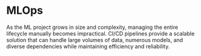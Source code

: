 # MLOps
As the ML project grows in size and complexity, managing the entire lifecycle manually becomes impractical. CI/CD pipelines provide a scalable solution that can handle large volumes of data, numerous models, and diverse dependencies while maintaining efficiency and reliability.
